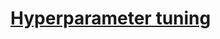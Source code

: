 # [Hyperparameter tuning](https://drive.google.com/drive/u/0/folders/10QiZ7_cTulSIhGzHxFlqAhWIxJ8FKlF1)
